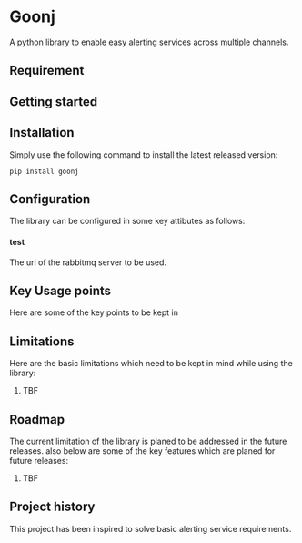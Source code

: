 # Goonj
A python library to enable easy alerting services across multiple channels.

## Requirement

 

## Getting started


## Installation

Simply use the following command to install the latest released version:

    pip install goonj
    
## Configuration 

The library can be configured in some key attibutes as follows:

#### test

The url of the rabbitmq server to be used.

## Key Usage points

Here are some of the key points to be kept in 

## Limitations

Here are the basic limitations which need to be kept in mind while using the library:
1. TBF

## Roadmap

The current limitation of the library is planed to be addressed in the future releases.
also below are some of the key features which are planed for future releases:
1. TBF

## Project history

This project has been inspired to solve basic alerting service requirements.


[1]: TBF
